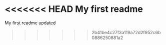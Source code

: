 <<<<<<< HEAD
My first readme
=======
My first readme updated
>>>>>>> 2b41be4c27f3a119a72d2f952c6b0886250881a2

